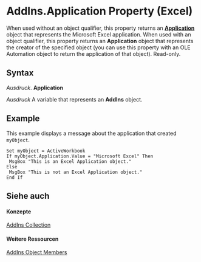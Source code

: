 
# AddIns.Application Property (Excel)

When used without an object qualifier, this property returns an  **[Application](19b73597-5cf9-4f56-8227-b5211f657f6f.md)** object that represents the Microsoft Excel application. When used with an object qualifier, this property returns an **Application** object that represents the creator of the specified object (you can use this property with an OLE Automation object to return the application of that object). Read-only.


## Syntax

 _Ausdruck_. **Application**

 _Ausdruck_ A variable that represents an **AddIns** object.


## Example

This example displays a message about the application that created  `myObject`.


```
Set myObject = ActiveWorkbook 
If myObject.Application.Value = "Microsoft Excel" Then 
 MsgBox "This is an Excel Application object." 
Else 
 MsgBox "This is not an Excel Application object." 
End If
```


## Siehe auch


#### Konzepte


[AddIns Collection](2e9d9a1f-8833-beb3-757c-a5b26568f5fb.md)
#### Weitere Ressourcen


[AddIns Object Members](http://msdn.microsoft.com/library/dce6ebab-999b-4994-8797-007d5eeea092%28Office.15%29.aspx)
